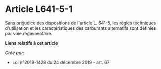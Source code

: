 # Article L641-5-1

Sans préjudice des dispositions de l'article L. 641-5, les règles techniques d'utilisation et les caractéristiques des
carburants alternatifs sont définies par voie réglementaire.

**Liens relatifs à cet article**

_Créé par_:

  - Loi n°2019-1428 du 24 décembre 2019 - art. 67
